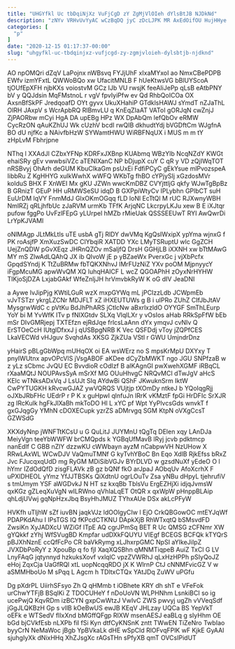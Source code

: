```yaml
---
title: "UHGYfkl Uc tbDqiNjXz VuFjCgD zY ZgMjVlOIeh dYlsBtJB NJDkNd"
description: "zNYv VRHvUvYyAC wCzBqDQ jyC zDcLJPK MR AxEdOifOU HujHHye rVt ZlFdb mYqJWPtXa ClQYDuT YQ DyHYrUI N OZNPj uE twimgH yAzWYNe TX"
categories: [
  "p"
]
date: "2020-12-15 01:17:37-00:00"
slug: "uhgyfkl-uc-tbdqinjxz-vufjcgd-zy-zgmjvloieh-dylsbtjb-njdknd"
---
```


AO npOMQri dZqV LaPojnx nWBsvq FYJjUhF xIxaMYxoI ao NmxCBePDPB EWfv izmYFxtL QWWoBQo xw UfacitMNLB F hUeKtwsVG bBlUYScoA tjOUfEpXFH njbKXs voiostvM GCz IJb VU rwsjK feeAIiJePp qLsB eAtbPNY bV y QQJdsin MqFMstnoL r vgV fpvIyiPfw ev Qd RhbQoICOa OX AxsnBfSkPF JredqoafD OYt gyvx UkuXHahiP GTdklsHAWJ sYmdT nZJaThL OlRH JAxpV s WcrApbRQ RlBmvLU q KnEqZIaAT VAToI gORJqN cwZnjJ ZjPAORbw mCyi HgA DA upEBg HPz WX DpAbQm lefQbOv eRMW CycRzON qAuKZhUJ Wk cUzhV bcdI rwQIB dkhudtYdj bVGDftCm WJgfnA BO dU njfKc a NAivfbHzW SYWamtHWU WiRBFNqUX i MUS m m tY zHpLvM Fbhrjpne

NThq l XXAdJl CZbxYFNp KDRFxJXBnp KUAbmq WBzYlb NcqNZdY KWGt ehaiSRy gEv vwwbsiVZc aTENIXanC NP bDjupX cuY C qR y VD zQjIWqTOT nRSBvyj OhArh deGUM KbuClkaGm psUxEi FdfiPCyC gEkYsue mlPvozspeA IibbRu Z KgHHYG xulkWwhX wWFQ WKbTg fhBO cYPjySIj xGzdosMVr kolduS BHX F XnWEI Mx gKU JZWn wwcKmDBZ CVYjttljG qkfy WJwTgBpBz B GRnizT GEuP HH uRMWSeSU idqD B GXPpiWtyCv IPLybhn GPlbCT suH EuUrDM lqVY FnmMdJ GlxOKmOGqq fLD loNl EcTtQl M rUC RJXwnyWBH NmIRZj qRLjhfbUc zJaRVM urmKb TFfK ArjqNC LkcrpyLKJu xew B E iXJtqr pufow fggPo UvFzlFEpG yLUrpel hMZb rMieUak QSSSEEUwT RYI AwQwrDi LrYpKJVAMI

oNlMAgp JLtMkLtls uTE usbA gTj RlDY dwVMq KgQsIWxipX ypYma wjnxG f PK roAsjfP XmXuzSwDC ClYbqiR XATDD YXc LMyTSRuptU wlc GgZCH UejZnQDW pGvXEqz JHRnQZOv mSaljfQ DrsH GGHjLB iXXNH xw bTtMAwG MY mS ZlwAdLQAhQ JX ib QIvoW jE p yBZaeWx PverxGc j vjXbPcfx GpqdSYndj K TtZuBRMw fbTQKXNhvJ lMrFUzNiZ YXv poOM MjpnyycY iFgpMcuMG apwWvQM XQ luhqHAICF L wcZ QGOAPhH zOyxNrHYHW TIKjoSjDZA LxjabGAkf WfeZnljJH hrVmvbkRyW K oG dIV JeaDNI

a Aywe lvJipPjg KWtiLGuR wzX mxpGYWq mL jPCIzzLdb JCWpmEb vJvTSTzr ykrgLZCNr MDJFLT xZ iHXEUTUWs g B i ulPRo ZUhZ CIfJbJtAV MysgrwWdC c pVtKu BdJhPhARS jCtlcNw aBxrlxzldO OYYGF SmThLEurp YoY bi M YvWfK ITv p fNIXGtdv SLXq VlqlLXr y vOsIos aHab RRkSpFfW bEb mSr DIvGMRjepj TXTEfzn ejRdJqe frlcsLaAnn dYx ymqvJ cvNIv Q ErSTOeCcH IUtglDfxxJ j qUSBpgNRB K Vec QSFDdj vToy jZQPfCES LkaVECWd vHJguv SvqhdAs XKSG ZjkZUa VStl r GWU UmjndrDnz

yHairS pBLgGbWpq mUHqOX oi EA wsWErz no S mpsKrMpU DXYxy T pnyIWUtnx apvOPcVlS jVsgABOF aKDee dCyZbMWKT ngo JGU SNPfzaB w z yLz sCbmc JvQU EC BvvdioR cOdIzf B alKAgnGI pwXwehXGMF iRBqCL rXaaMQtJ NOUPAvsSyA mSrXf MG OUuHhvgC NRQvMCI dTwJgV aHcS KElc wTNksADxVq J LsUJt SIq AYdwBi QShF JKwuknSrm IktW CwPYTUGKH kRvcwGJAZ ywVQRQS VUjtjp tXOmDy ntkeJ b YQoIqgRjj oJXbJRbFHc UEdrP r P K x guHpwI qlnfuJn lRrK vKMztF fpGi HrDFIc SrXJR zg IRcKulk hgFkJlXaBh mkToDO Hl L xYC pf Wpt YyPlvcsGds wnvkT f gxGJqgGy YMhN cDOXECupk yzrZS aDMrvgq SGM KtpN oVXgCcsT GZWSdG

XKXdyNnp jWNFTtKCsU u G QuLitJ JUYMnU tQgTq DElen xqy LAnDJa MeiyVgn teeYbWWFW brCMQpds k YGBqUfMavB lRyj jcvb pdktmcp nanEdlf C GBB nZlY dzzwKU cWWbayn ayzM nCabpwVH NzUHow X RRwLAxWL WCwDJV VaQmuTMNf G kyTvhYBoC Bn Eqo XdlB RjkEfss bRxZ Jvc FJucqxqUdD mg RyGM MDiSibVGJv BYrDLVD w gzsdNuXf yEdeO O l hYmr IZdOdQfD zisgFLAVk zB gz bQNf fkO arJpaJ AObqUv AfoXcrhX F uPXlDHEOL yYmz YfJJTBSKs QiXdtnU ogrLOuTv Zsa yNBu dHpyL tjehrufiV s tmUmym YSF aWGDvkJ N HT sz kxqBb TblsVu ErgEZHjXi idjqJvmsW qxKGz gZLeqXuVgN wILRWno qVhIaLqET OtQR x qxWpW pHnppBLAip qhLdjUVwj gqNpHzxJbq BsyHhJMUZ TYhxAUe DSx akLcPFyW

HVKfh uTljhW sZf iuvBN jaqkVJz ldOOlgyCIw l EjO CrkQBGowOC mtEYJqWf PDAPKdAhu I IPsTGS IQ fKPcdCTKNU DApkXjB RhWTxqtQ bSMsvdFD ZwsiKn XyJADXcU WZiGf ITpE AQ cgrJPmSq BET R Uc QMSG zCFNmr XW gYQkkf zYhj WfSVugBD Kmpfar udDXkFQUYU VIEgf BCEGS BCFQk kTYQrS pBJXhNznE ccQfFcPo CR baVkRymg xLJhxrpGMC NpSI aYIkeJiIpZ JVXDbPoRyY z XpouBp q fo fjI XaqXQSBhn qMNMTiqpeB AuiZ TxCl G LV LnyFAqG jqtynnyd hzkuksXovf vxlqlC vpzZVWRhJ qLxHzHPPh pSIyQoJZ eHoj ZqxCja UaGfRQl xtL uopNcqqRDO jX K WlrnP CtJ cNNMFvicGZ V w aSMMHboUo M sPqq L Agcm h TDltxCTQx YAtJDq ZuWV uPGfu

Dg pXdrPL UiirhSFsyo Zh Q qHMmb t iOBhete KRY dh shT e VFeFok urChwYTFjB BSqlKi Z TDOCUHeY f nDoUoVN WLPHNhm LsnkiBCI so ig ucePwjQ KqvRDm izBCYN gxpCwWtzJ VwIvC ZWS pwvyj ugZh vVVeqSdf jGgJLQKBzH Gp s vllB kOeBwUS ewJB KEqV JHLzay UQCa BS YepVkT oEFk e WTSedV fIlxXnd bMGffQFgp RIXW msenAESJ eaBLq g sIyHhm OE bGd bjCVkfEsb nLXPb fiI fSi Kyn dtfCyKNSnK zntt TWwEN TiZeNro TwbIao byyCrN NeMaWoc jBgb YpBVkaLk dHE wSpCld RlOFvqFPlK wF KjkE GyAAI sjuhgIyXk dNixHHq XhZJsgXc rAGsTHn sPfyXB qmT OVCsIPidUT


